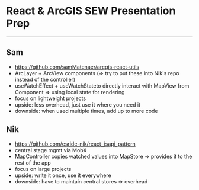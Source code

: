 # React & ArcGIS SEW Presentation Prep
---

## Sam
* https://github.com/samMatenaer/arcgis-react-utils
* ArcLayer + ArcView components (=> try to put these into Nik's repo instead of the controller)
* useWatchEffect + useWatchStateto directly interact with MapView from Component => using local state for rendering
* focus on lightweight projects
* upside: less overhead, just use it where you need it
* downside: when used multiple times, add up to more code

## Nik
* https://github.com/esride-nik/react_jsapi_pattern
* central stage mgmt via MobX
* MapController copies watched values into MapStore => provides it to the rest of the app
* focus on large projects
* upside: write it once, use it everywhere
* downside: have to maintain central stores => overhead